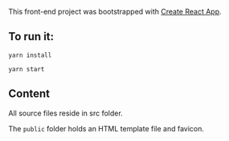 This front-end project was bootstrapped with [Create React App](https://github.com/facebook/create-react-app).

## To run it:

```yarn install```


```yarn start```


## Content

All source files reside in src folder.

The ```public``` folder holds an HTML template file and favicon.
